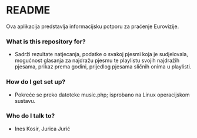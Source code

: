 # README #

Ova aplikacija predstavlja informacijsku potporu za praćenje Eurovizije.

### What is this repository for? ###

* Sadrži rezultate natjecanja, podatke o svakoj pjesmi koja je sudjelovala, mogućnost glasanja za najdražu pjesmu te
  playlistu svojih najdražih pjesama, prikaz prema godini, prijedlog pjesama sličnih onima u playlisti.

### How do I get set up? ###

* Pokreće se preko datoteke music.php; isprobano na Linux operacijskom sustavu.

### Who do I talk to? ###

* Ines Kosir, Jurica Jurić